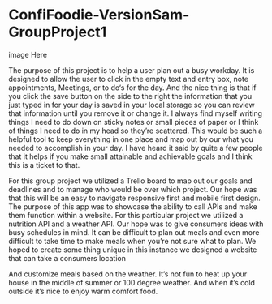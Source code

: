 # ConfiFoodie-VersionSam-GroupProject1

image Here 

The purpose of this project is to help a user plan out a busy workday. It is designed to allow the user to click in the empty text and entry  box, note appointments, 
Meetings, or to do‘s for the day. And the nice thing is that if you click the save button on the side to the right the information that you just typed in for your day is saved in your local storage so you can review that information until you remove it or change it. 
I always find myself writing things I need to do down on sticky notes or small pieces of paper or I think of things I need to do in my head so they’re scattered. This would be such a helpful tool to keep everything in one place and map out by our what you needed to accomplish in your day. I have heard it said by quite a few people that it helps if you make small attainable and achievable goals and I think this is a ticket to that. 


For this group project we utilized a Trello board to map out our goals and deadlines and to manage who would be over which project. Our hope was that this will be an easy to navigate responsive first and mobile first design. The purpose of this app was to showcase the ability to call APIs and make them function within a website. For this particular project we utilized a nutrition API and a weather API. Our hope was to give consumers ideas with busy schedules in mind. It can be difficult to plan out meals and even more difficult to take time to make meals when you’re not sure what to plan. We hoped to create some thing unique in this instance we designed a website that can take a consumers location

And customize meals based on the weather. It’s not fun to heat up your house in the middle of summer or 100 degree weather. And when it’s cold outside it’s nice to enjoy warm comfort food. 
